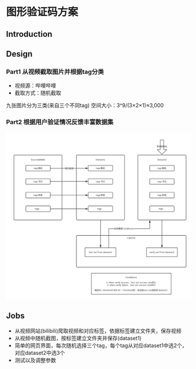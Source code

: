 # 图形验证码方案

## Introduction

## Design
### Part1 从视频截取图片并根据tag分类
- 视频源：哔哩哔哩
- 截取方式：随机截取

九张图片分为三类(来自三个不同tag)
空间大小：3^9/(3×2×1)≈3,000

### Part2 根据用户验证情况反馈丰富数据集

![](src/数据流图.png)

## Jobs
- 从视频网站(bilibili)爬取视频和对应标签，依据标签建立文件夹，保存视频
- 从视频中随机截图，按标签建立文件夹并保存(dataset1)
- 简单的网页界面，每次随机选择三个tag，每个tag从对应dataset1中选2个，对应dataset2中选3个
- 测试以及调整参数
